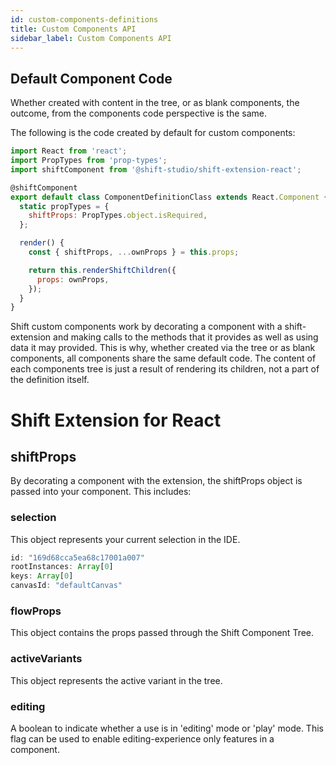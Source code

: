 ```yaml
---
id: custom-components-definitions
title: Custom Components API
sidebar_label: Custom Components API
---
```


## Default Component Code
Whether created with content in the tree, or as blank components, the outcome, from the components code perspective is the same.

The following is the code created by default for custom components:

```js
import React from 'react';
import PropTypes from 'prop-types';
import shiftComponent from '@shift-studio/shift-extension-react';

@shiftComponent
export default class ComponentDefinitionClass extends React.Component {
  static propTypes = {
    shiftProps: PropTypes.object.isRequired,
  };

  render() {
    const { shiftProps, ...ownProps } = this.props;

    return this.renderShiftChildren({
      props: ownProps,
    });
  }
}
```

Shift custom components work by decorating a component with a shift-extension and making calls to the methods that it provides as well as using data it may provided. This is why, whether created via the tree or as blank components, all components share the same default code. The content of each components tree is just a result of rendering its children, not a part of the definition itself.

# Shift Extension for React

## shiftProps
By decorating a component with the extension, the shiftProps object is passed into your component. This includes:

### selection
This object represents your current selection in the IDE.

```js
id: "169d68cca5ea68c17001a007"
rootInstances: Array[0]
keys: Array[0]
canvasId: "defaultCanvas"
```

### flowProps
This object contains the props passed through the Shift Component Tree.

### activeVariants
This object represents the active variant in the tree.

### editing
A boolean to indicate whether a use is in 'editing' mode or 'play' mode. This flag can be used to enable editing-experience only features in a component.
